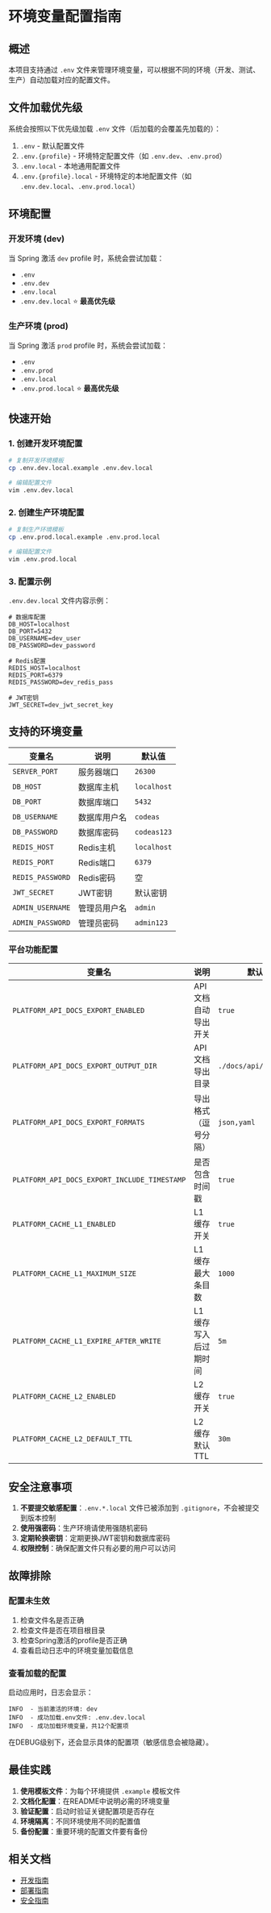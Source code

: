 # 环境变量配置指南

## 概述

本项目支持通过 `.env` 文件来管理环境变量，可以根据不同的环境（开发、测试、生产）自动加载对应的配置文件。

## 文件加载优先级

系统会按照以下优先级加载 `.env` 文件（后加载的会覆盖先加载的）：

1. `.env` - 默认配置文件
2. `.env.{profile}` - 环境特定配置文件（如 `.env.dev`、`.env.prod`）
3. `.env.local` - 本地通用配置文件
4. `.env.{profile}.local` - 环境特定的本地配置文件（如 `.env.dev.local`、`.env.prod.local`）

## 环境配置

### 开发环境 (dev)

当 Spring 激活 `dev` profile 时，系统会尝试加载：
- `.env`
- `.env.dev`
- `.env.local`
- `.env.dev.local` ⭐ **最高优先级**

### 生产环境 (prod)

当 Spring 激活 `prod` profile 时，系统会尝试加载：
- `.env`
- `.env.prod`
- `.env.local`
- `.env.prod.local` ⭐ **最高优先级**

## 快速开始

### 1. 创建开发环境配置

```bash
# 复制开发环境模板
cp .env.dev.local.example .env.dev.local

# 编辑配置文件
vim .env.dev.local
```

### 2. 创建生产环境配置

```bash
# 复制生产环境模板
cp .env.prod.local.example .env.prod.local

# 编辑配置文件
vim .env.prod.local
```

### 3. 配置示例

`.env.dev.local` 文件内容示例：
```properties
# 数据库配置
DB_HOST=localhost
DB_PORT=5432
DB_USERNAME=dev_user
DB_PASSWORD=dev_password

# Redis配置
REDIS_HOST=localhost
REDIS_PORT=6379
REDIS_PASSWORD=dev_redis_pass

# JWT密钥
JWT_SECRET=dev_jwt_secret_key
```

## 支持的环境变量

| 变量名 | 说明 | 默认值 |
|--------|------|--------|
| `SERVER_PORT` | 服务器端口 | `26300` |
| `DB_HOST` | 数据库主机 | `localhost` |
| `DB_PORT` | 数据库端口 | `5432` |
| `DB_USERNAME` | 数据库用户名 | `codeas` |
| `DB_PASSWORD` | 数据库密码 | `codeas123` |
| `REDIS_HOST` | Redis主机 | `localhost` |
| `REDIS_PORT` | Redis端口 | `6379` |
| `REDIS_PASSWORD` | Redis密码 | 空 |
| `JWT_SECRET` | JWT密钥 | 默认密钥 |
| `ADMIN_USERNAME` | 管理员用户名 | `admin` |
| `ADMIN_PASSWORD` | 管理员密码 | `admin123` |

### 平台功能配置

| 变量名 | 说明 | 默认值 |
|--------|------|--------|
| `PLATFORM_API_DOCS_EXPORT_ENABLED` | API文档自动导出开关 | `true` |
| `PLATFORM_API_DOCS_EXPORT_OUTPUT_DIR` | API文档导出目录 | `./docs/api/generated` |
| `PLATFORM_API_DOCS_EXPORT_FORMATS` | 导出格式（逗号分隔） | `json,yaml` |
| `PLATFORM_API_DOCS_EXPORT_INCLUDE_TIMESTAMP` | 是否包含时间戳 | `true` |
| `PLATFORM_CACHE_L1_ENABLED` | L1缓存开关 | `true` |
| `PLATFORM_CACHE_L1_MAXIMUM_SIZE` | L1缓存最大条目数 | `1000` |
| `PLATFORM_CACHE_L1_EXPIRE_AFTER_WRITE` | L1缓存写入后过期时间 | `5m` |
| `PLATFORM_CACHE_L2_ENABLED` | L2缓存开关 | `true` |
| `PLATFORM_CACHE_L2_DEFAULT_TTL` | L2缓存默认TTL | `30m` |

## 安全注意事项

1. **不要提交敏感配置**：`.env.*.local` 文件已被添加到 `.gitignore`，不会被提交到版本控制
2. **使用强密码**：生产环境请使用强随机密码
3. **定期轮换密钥**：定期更换JWT密钥和数据库密码
4. **权限控制**：确保配置文件只有必要的用户可以访问

## 故障排除

### 配置未生效

1. 检查文件名是否正确
2. 检查文件是否在项目根目录
3. 检查Spring激活的profile是否正确
4. 查看启动日志中的环境变量加载信息

### 查看加载的配置

启动应用时，日志会显示：
```
INFO  - 当前激活的环境: dev
INFO  - 成功加载.env文件: .env.dev.local
INFO  - 成功加载环境变量，共12个配置项
```

在DEBUG级别下，还会显示具体的配置项（敏感信息会被隐藏）。

## 最佳实践

1. **使用模板文件**：为每个环境提供 `.example` 模板文件
2. **文档化配置**：在README中说明必需的环境变量
3. **验证配置**：启动时验证关键配置项是否存在
4. **环境隔离**：不同环境使用不同的配置值
5. **备份配置**：重要环境的配置文件要有备份

## 相关文档

- [开发指南](DEVELOPMENT_GUIDE.md)
- [部署指南](../deployment/DEPLOYMENT_GUIDE.md)
- [安全指南](SECURITY_GUIDE.md)
